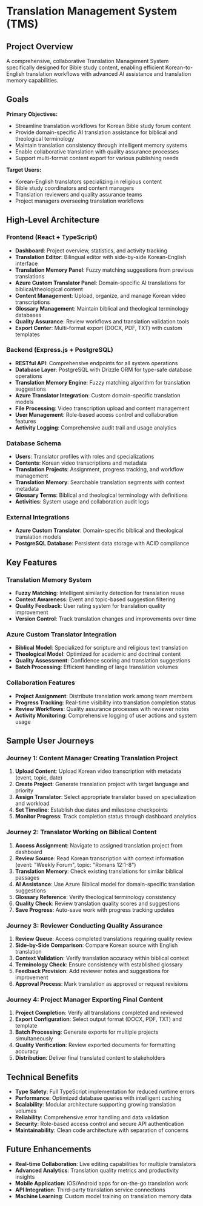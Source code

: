 # Translation Management System (TMS)

## Project Overview

A comprehensive, collaborative Translation Management System specifically designed for Bible study content, enabling efficient Korean-to-English translation workflows with advanced AI assistance and translation memory capabilities.

## Goals

**Primary Objectives:**
- Streamline translation workflows for Korean Bible study forum content
- Provide domain-specific AI translation assistance for biblical and theological terminology
- Maintain translation consistency through intelligent memory systems
- Enable collaborative translation with quality assurance processes
- Support multi-format content export for various publishing needs

**Target Users:**
- Korean-English translators specializing in religious content
- Bible study coordinators and content managers
- Translation reviewers and quality assurance teams
- Project managers overseeing translation workflows

## High-Level Architecture

### Frontend (React + TypeScript)
- **Dashboard**: Project overview, statistics, and activity tracking
- **Translation Editor**: Bilingual editor with side-by-side Korean-English interface
- **Translation Memory Panel**: Fuzzy matching suggestions from previous translations
- **Azure Custom Translator Panel**: Domain-specific AI translations for biblical/theological content
- **Content Management**: Upload, organize, and manage Korean video transcriptions
- **Glossary Management**: Maintain biblical and theological terminology databases
- **Quality Assurance**: Review workflows and translation validation tools
- **Export Center**: Multi-format export (DOCX, PDF, TXT) with custom templates

### Backend (Express.js + PostgreSQL)
- **RESTful API**: Comprehensive endpoints for all system operations
- **Database Layer**: PostgreSQL with Drizzle ORM for type-safe database operations
- **Translation Memory Engine**: Fuzzy matching algorithm for translation suggestions
- **Azure Translator Integration**: Custom domain-specific translation models
- **File Processing**: Video transcription upload and content management
- **User Management**: Role-based access control and collaboration features
- **Activity Logging**: Comprehensive audit trail and usage analytics

### Database Schema
- **Users**: Translator profiles with roles and specializations
- **Contents**: Korean video transcriptions and metadata
- **Translation Projects**: Assignment, progress tracking, and workflow management
- **Translation Memory**: Searchable translation segments with context metadata
- **Glossary Terms**: Biblical and theological terminology with definitions
- **Activities**: System usage and collaboration audit logs

### External Integrations
- **Azure Custom Translator**: Domain-specific biblical and theological translation models
- **PostgreSQL Database**: Persistent data storage with ACID compliance

## Key Features

### Translation Memory System
- **Fuzzy Matching**: Intelligent similarity detection for translation reuse
- **Context Awareness**: Event and topic-based suggestion filtering
- **Quality Feedback**: User rating system for translation quality improvement
- **Version Control**: Track translation changes and improvements over time

### Azure Custom Translator Integration
- **Biblical Model**: Specialized for scripture and religious text translation
- **Theological Model**: Optimized for academic and doctrinal content
- **Quality Assessment**: Confidence scoring and translation suggestions
- **Batch Processing**: Efficient handling of large translation volumes

### Collaboration Features
- **Project Assignment**: Distribute translation work among team members
- **Progress Tracking**: Real-time visibility into translation completion status
- **Review Workflows**: Quality assurance processes with reviewer notes
- **Activity Monitoring**: Comprehensive logging of user actions and system usage

## Sample User Journeys

### Journey 1: Content Manager Creating Translation Project
1. **Upload Content**: Upload Korean video transcription with metadata (event, topic, date)
2. **Create Project**: Generate translation project with target language and priority
3. **Assign Translator**: Select appropriate translator based on specialization and workload
4. **Set Timeline**: Establish due dates and milestone checkpoints
5. **Monitor Progress**: Track completion status through dashboard analytics

### Journey 2: Translator Working on Biblical Content
1. **Access Assignment**: Navigate to assigned translation project from dashboard
2. **Review Source**: Read Korean transcription with context information (event: "Weekly Forum", topic: "Romans 12:1-8")
3. **Translation Memory**: Check existing translations for similar biblical passages
4. **AI Assistance**: Use Azure Biblical model for domain-specific translation suggestions
5. **Glossary Reference**: Verify theological terminology consistency
6. **Quality Check**: Review translation quality scores and suggestions
7. **Save Progress**: Auto-save work with progress tracking updates

### Journey 3: Reviewer Conducting Quality Assurance
1. **Review Queue**: Access completed translations requiring quality review
2. **Side-by-Side Comparison**: Compare Korean source with English translation
3. **Context Validation**: Verify translation accuracy within biblical context
4. **Terminology Check**: Ensure consistency with established glossary
5. **Feedback Provision**: Add reviewer notes and suggestions for improvement
6. **Approval Process**: Mark translation as approved or request revisions

### Journey 4: Project Manager Exporting Final Content
1. **Project Completion**: Verify all translations completed and reviewed
2. **Export Configuration**: Select output format (DOCX, PDF, TXT) and template
3. **Batch Processing**: Generate exports for multiple projects simultaneously
4. **Quality Verification**: Review exported documents for formatting accuracy
5. **Distribution**: Deliver final translated content to stakeholders

## Technical Benefits

- **Type Safety**: Full TypeScript implementation for reduced runtime errors
- **Performance**: Optimized database queries with intelligent caching
- **Scalability**: Modular architecture supporting growing translation volumes
- **Reliability**: Comprehensive error handling and data validation
- **Security**: Role-based access control and secure API authentication
- **Maintainability**: Clean code architecture with separation of concerns

## Future Enhancements

- **Real-time Collaboration**: Live editing capabilities for multiple translators
- **Advanced Analytics**: Translation quality metrics and productivity insights
- **Mobile Application**: iOS/Android apps for on-the-go translation work
- **API Integration**: Third-party translation service connections
- **Machine Learning**: Custom model training on translation memory data